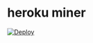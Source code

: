 # heroku miner  
[![Deploy](https://www.herokucdn.com/deploy/button.png)](https://heroku.com/deploy)
